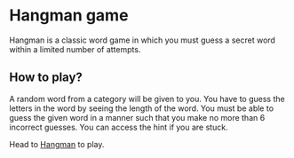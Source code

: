 # Hangman game

Hangman is a classic word game in which you must guess a secret word within a limited number of attempts.

## How to play?

A random word from a category will be given to you. You have to guess the letters in the word by seeing the length of the word. You must be able to guess the given word in a manner such that you make no more than 6 incorrect guesses. You can access the hint if you are stuck.

Head to [Hangman](https://gaurav512.github.io/Hangman-game) to play.
